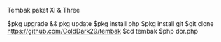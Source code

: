 Tembak paket Xl & Three

$pkg upgrade && pkg update
$pkg install php
$pkg install git
$git clone https://github.com/ColdDark29/tembak
$cd tembak
$php dor.php
